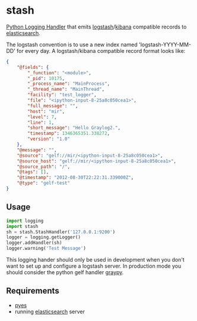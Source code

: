 stash
=====

[Python Logging Handler][python-logging] that emits [logstash][]/[kibana][] compatible records to [elasticsearch].



[logstash]: http://logstash.net/
[kibana]: http://rashidkpc.github.com/Kibana/
[elasticsearch]: http://www.elasticsearch.org/
[python-logging]: http://docs.python.org/library/logging.handlers.html



The logstash convention is to use a new index named 'logstash-YYYY-MM-DD' for every day.
A logstash/kibana compatible record format looks like:

```json
{
    "@fields": {
        "_function": "<module>", 
        "_pid": 10175, 
        "_process_name": "MainProcess", 
        "_thread_name": "MainThread", 
        "facility": "test_logger", 
        "file": "<ipython-input-8-25a8c050cea1>", 
        "full_message": "", 
        "host": "mir", 
        "level": 7, 
        "line": 1, 
        "short_message": "Hello Graylog2.", 
        "timestamp": 1346365351.338272, 
        "version": "1.0"
    }, 
    "@message": "", 
    "@source": "gelf://mir/<ipython-input-8-25a8c050cea1>", 
    "@source_host": "gelf://mir/<ipython-input-8-25a8c050cea1>", 
    "@source_path": "/", 
    "@tags": [], 
    "@timestamp": "2012-08-30T22:22:31.339000Z", 
    "@type": "gelf-test"
}
```

## Usage

```python
import logging
import stash
sh = stash.StashHandler('127.0.0.1:9200')
logger = logging.getLogger()
logger.addHandler(sh)
logger.warning('Test Message')
```


This logging hander should only be used in development when you don't want to set up and configure a
logstash server. In production mode you should consider the python gelf handler [graypy][].

[graypy]: http://pypi.python.org/pypi/graypy

## Requirements

* [pyes][]
* running [elasticsearch][] server

[pyes]: https://github.com/aparo/pyes

